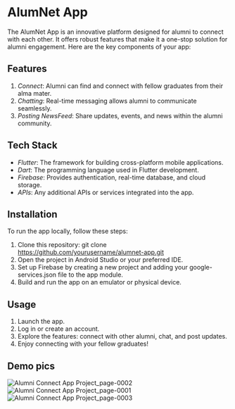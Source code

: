 # AlumNet App

The AlumNet App is an innovative platform designed for alumni to connect with each other. It offers robust features that make it a one-stop solution for alumni engagement. Here are the key components of your app:

## Features

1. *Connect*: Alumni can find and connect with fellow graduates from their alma mater.
2. *Chatting*: Real-time messaging allows alumni to communicate seamlessly.
3. *Posting NewsFeed*: Share updates, events, and news within the alumni community.

## Tech Stack

- *Flutter*: The framework for building cross-platform mobile applications.
- *Dart*: The programming language used in Flutter development.
- *Firebase*: Provides authentication, real-time database, and cloud storage.
- *APIs*: Any additional APIs or services integrated into the app.

## Installation

To run the app locally, follow these steps:

1. Clone this repository: git clone https://github.com/yourusername/alumnet-app.git
2. Open the project in Android Studio or your preferred IDE.
3. Set up Firebase by creating a new project and adding your google-services.json file to the app module.
4. Build and run the app on an emulator or physical device.

## Usage

1. Launch the app.
2. Log in or create an account.
3. Explore the features: connect with other alumni, chat, and post updates.
4. Enjoy connecting with your fellow graduates!

## Demo pics
![Alumni Connect App Project_page-0002](https://github.com/PranjalShinde18/Alumni_Net-App/assets/114181026/e7fa409d-50b4-4249-88b8-2ae301afb73f)
![Alumni Connect App Project_page-0001](https://github.com/PranjalShinde18/Alumni_Net-App/assets/114181026/7af35016-8094-4c0a-8cb3-df92ba18f9b7)
![Alumni Connect App Project_page-0003](https://github.com/PranjalShinde18/Alumni_Net-App/assets/114181026/9c595b0b-af67-4a13-81c0-c39a347cdb68)

